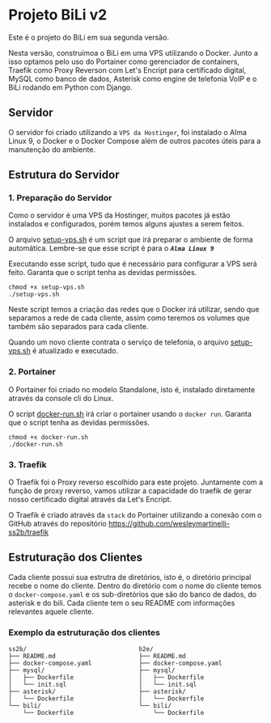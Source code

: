# Projeto BiLi v2
Este é o projeto do BiLi em sua segunda versão.

Nesta versão, construímoa o BiLi em uma VPS utilizando o Docker. Junto a isso optamos pelo uso do Portainer como gerenciador de containers, Traefik como Proxy Reverson com Let's Encript para certificado digital, MySQL como banco de dados, Asterisk como engine de telefonia VoIP e o BiLi rodando em Python com Django.

## Servidor
O servidor foi criado utilizando a `VPS da Hostinger`, foi instalado o Alma Linux 9, o Docker e o Docker Compose além de outros pacotes úteis para a manutenção do ambiente.

## Estrutura do Servidor
### 1. Preparação do Servidor
Como o servidor é uma VPS da Hostinger, muitos pacotes já estão instalados e configurados, porém temos alguns ajustes a serem feitos.

O arquivo [setup-vps.sh](setup-vps.sh) é um script que irá preparar o ambiente de forma automática. Lembre-se que esse script é para o ***`Alma Linux 9`***

Executando esse script, tudo que é necessário para configurar a VPS será feito. Garanta que o script tenha as devidas permissões.
```
chmod +x setup-vps.sh
./setup-vps.sh
```

Neste script temos a criação das redes que o Docker irá utilizar, sendo que separamos a rede de cada cliente, assim como teremos os volumes que também são separados para cada cliente.

Quando um novo cliente contrata o serviço de telefonia, o arquivo [setup-vps.sh](setup-vps.sh) é atualizado e executado.

### 2. Portainer
O Portainer foi criado no modelo Standalone, isto é, instalado diretamente através da console cli do Linux. 

O script [docker-run.sh](docker-run.sh) irá criar o portainer usando o `docker run`. Garanta que o script tenha as devidas permissões.
```
chmod +x docker-run.sh
./docker-run.sh
```

### 3. Traefik
O Traefik foi o Proxy reverso escolhido para este projeto. Juntamente com a função de proxy reverso, vamos utilizar a capacidade do traefik de gerar nosso certificado digital através da Let's Encript.

O Traefik é criado através da `stack` do Portainer utilizando a conexão com o GitHub através do repositório https://github.com/wesleymartinelli-ss2b/traefik

## Estruturação dos Clientes
Cada cliente possui sua estrutra de diretórios, isto é, o diretório principal recebe o nome do cliente.  Dentro do diretório com o nome do cliente temos o `docker-compose.yaml` e os sub-diretórios que são do banco de dados, do asterisk e do bili. Cada cliente tem o seu README com informações relevantes aquele cliente.

### Exemplo da estruturação dos clientes
```
ss2b/                               b2e/
├── README.md                       ├── README.md
├── docker-compose.yaml             ├── docker-compose.yaml
├── mysql/                          ├── mysql/
│   ├── Dockerfile                  │   ├── Dockerfile
│   └── init.sql                    │   └── init.sql
├── asterisk/                       ├── asterisk/
│   └── Dockerfile                  │   └── Dockerfile
└── bili/                           └── bili/
    └── Dockerfile                      └── Dockerfile
```